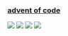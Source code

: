 ### [advent of code](https://adventofcode.com/)
![](https://img.shields.io/badge/day%20📅-8-blue)
![](https://img.shields.io/badge/stars%20⭐-16-yellow)
![](https://img.shields.io/badge/days%20completed-8-red)
![](https://github.com/KeeeN/KeeeN/actions/workflows/update_AOC_badges.yml/badge.svg)
